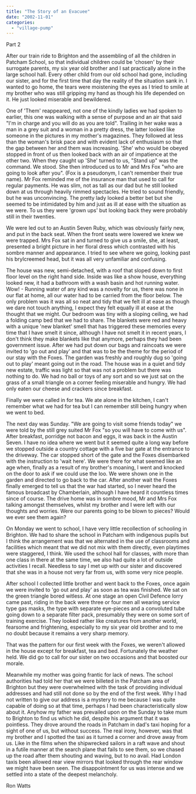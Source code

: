 ```yaml
---
title: "The Story of an Evacuee"
date: "2002-11-01"
categories: 
  - "village-pump"
---
```


Part 2

After our train ride to Brighton and the assembling of all the children in Patcham School, so that individual children could be 'chosen' by their surrogate parents, my six year old brother and I sat practically alone in the large school hall. Every other child from our old school had gone, including our sister, and for the first time that day the reality of the situation sank in. I wanted to go home, the tears were moistening the eyes as I tried to smile at my brother who was still gripping my hand as though his life depended on it. He just looked miserable and bewildered.

One of 'Them' reappeared, not one of the kindly ladies we had spoken to earlier, this one was walking with a sense of purpose and an air that said "I'm in charge and you will do as you are told". Trailing in her wake was a man in a grey suit and a woman in a pretty dress, the latter looked like someone in the pictures in my mother's magazines. They followed at less than the woman's brisk pace and with evident lack of enthusiasm so that the gap between her and them was increasing. 'She' who would be obeyed stopped in front of us then looked back with an air of impatience at the other two. When they caught up 'She' turned to us, "Stand up" was the command. We stood. She then introduced us to Mr and Mrs Fox "who are going to look after you". (Fox is a pseudonym, I can't remember their true name). Mr Fox reminded me of the insurance man that used to call for regular payments. He was slim, not as tall as our dad but he still looked down at us through heavily rimmed spectacles. He tried to sound friendly, but he was unconvincing. The pretty lady looked a better bet but she seemed to be intimidated by him and just as ill at ease with the situation as we were. To us they were 'grown ups' but looking back they were probably still in their twenties.

We were led out to an Austin Seven Ruby, which was obviously fairly new, and put in the back seat. When the front seats were lowered we knew we were trapped. Mrs Fox sat in and turned to give us a smile, she, at least, presented a bright picture in her floral dress which contrasted with his sombre manner and appearance. I tried to see where we going, looking past his brylcreemed head, but it was all very unfamiliar and confusing.

The house was new, semi-detached, with a roof that sloped down to first floor level on the right hand side. Inside was like a show house, everything looked new, it had a bathroom with a wash basin and hot running water. Wow! - Running water of any kind was a novelty for us, there was none in our flat at home, all our water had to be carried from the floor below. The only problem was it was all so neat and tidy that we felt ill at ease as though we dare not touch anything, I expect they felt equally ill at ease at the thought that we might. Our bedroom was tiny with a sloping ceiling, we had a folding camp bed that we had to share. The blankets were red and heavy with a unique 'new blanket' smell that has triggered these memories every time that I have smelt it since, although I have not smelt it in recent years, I don't think they make blankets like that anymore, perhaps they had been government issue. After we had put down our bags and raincoats we were invited to 'go out and play' and that was to be the theme for the period of our stay with the Foxes. The garden was freshly and roughly dug so 'going out to play' meant going out in the road. The house was in a quiet and tidy new estate, traffic was light so that was not a problem but there was nothing to do. We had no ball or toys of any sort and so we just sat on the grass of a small triangle on a corner feeling miserable and hungry. We had only eaten our cheese and crackers since breakfast.

Finally we were called in for tea. We ate alone in the kitchen, I can't remember what we had for tea but I can remember still being hungry when we went to bed.

The next day was Sunday. "We are going to visit some friends today" we were told by the still grey suited Mr Fox "so you will have to come with us". After breakfast, porridge not bacon and eggs, it was back in the Austin Seven. I have no idea where we went but it seemed quite a long way before we stopped outside a country cottage with a five bar gate at the entrance to the driveway. The car stopped short of the gate and the Foxes disembarked with the instruction to 'wait here'. We were there for what seemed like an age when, finally as a result of my brother's moaning, I went and knocked on the door to ask if we could use the loo. We were shown one in the garden and directed to go back to the car. After another wait the Foxes finally emerged to tell us that the war had started, so I never heard the famous broadcast by Chamberlain, although I have heard it countless times since of course. The drive home was in sombre mood, Mr and Mrs Fox talking amongst themselves, whilst my brother and I were left with our thoughts and worries. Were our parents going to be blown to pieces? Would we ever see them again?

On Monday we went to school, I have very little recollection of schooling in Brighton. We had to share the school in Patcham with indigenous pupils but I think the arrangement was that we alternated in the use of classrooms and facilities which meant that we did not mix with them directly, even playtimes were staggered, I think. We used the school hall for classes, with more than one class in there at the same time, we also had quite a lot of outside activities I recall. Needless to say I met up with our sister and discovered that she was in a house not very far from us, with some very nice people.

After school I collected little brother and went back to the Foxes, once again we were invited to 'go out and play' as soon as tea was finished. We sat on the green triangle bored witless. At one stage an open Civil Defence lorry came past, riding in the back were three or four men all wearing service type gas masks, the type with separate eye-pieces and a convoluted tube going down to a separate filter pack, presumably they were on some sort of training exercise. They looked rather like creatures from another world, fearsome and frightening, especially to my six year old brother and to me no doubt because it remains a very sharp memory.

That was the pattern for our first week with the Foxes, we weren't allowed in the house except for breakfast, tea and bed. Fortunately the weather held. We did go to call for our sister on two occasions and that boosted our morale.

Meanwhile my mother was going frantic for lack of news. The school authorities had told her that we were billeted in the Patcham area of Brighton but they were overwhelmed with the task of providing individual addresses and had still not done so by the end of the first week. Why I had not written to give our address is a mystery to me because I was quite capable of doing so at that time, perhaps I had been characteristically slow about it. Anyhow my father was prevailed upon on the Sunday to take mum to Brighton to find us which he did, despite his argument that it was pointless. They drove around the roads in Patcham in dad's taxi hoping for a sight of one of us, but without success. The real irony, however, was that my brother and I spotted the taxi as it turned a corner and drove away from us. Like in the films when the shipwrecked sailors in a raft wave and shout in a futile manner at the search plane that fails to see them, so we chased up the road after them shouting and waving, but to no avail. Had London taxis been allowed rear view mirrors that looked through the rear window we might have been seen. The disappointment for us was intense and we settled into a state of the deepest melancholy.

Ron Watts
